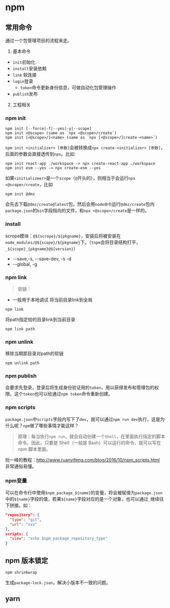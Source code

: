 # npm
## 常用命令
通过一个包管理项目的流程来走。
1. 基本命令
* `init`初始化
* `install`安装依赖
* `link` 软连接
* `login`登录
  * `token`命令更新身份信息，可做自动化包管理操作
* `publish`发布

2. 工程相关

### npm init
```shell
npm init [--force|-f|--yes|-y|--scope]
npm init <@scope> (same as `npx <@scope>/create`)
npm init [<@scope>/]<name> (same as `npx [<@scope>/]create-<name>`)
```

`npm init <initializer> [参数]`会被转换成`npx create-<initializer> [参数]`，后面的参数会直接透传到`npx`。比如:

```shell
npm init react-app ./workspace -> npx create-react-app ./workspace
npm init esm --yes -> npx create-esm --yes
```

如果`<initializeer>`是一个`scope`（`@`开头的），则相当于会运行`npx <@scope>/create`，比如

```shell
npm init @dmz
```
会先去下载`@dmz/create@latest`包，然后会用`node命令`运行`@dmz/create`包内`package.json`的`bin`字段指向的文件，和`npx <@scope>/create`是一样的。

### install
scrope模块：`@${scrope}/${pkgname}`，安装后将被安装在`node_modules/@${scope}/${pkgname}`下。（`tnpm`会将目录结构打平，`_${scope}_{pkgname}@${version}`）

* --save,-s, --save-dev, -s -d
* --global, -g

### npm link
> 软链：
* 一般用于本地调试
将当前目录link到全局
```shell
npm link
```
将path指定给的目录link到当前目录
```shell
npm link path
```

### npm unlink
移除当期那目录对path的软链
```shell
npm unlink path
```

### npm publish
会要求先登录，登录后将生成身份验证用的`token`，用以获得发布和管理包的权限。这个`token`也可以给通过`npm token`命令重新创建。

### npm scripts
`package.json`中`scripts`字段内写下了`dev`，就可以通过`npm run dev`执行，这是为什么呢？`npm`做了哪些事情才能这样？
>原理：每当执行`npm run`，就会自动创建一个`Shell`，在里面执行指定的脚本命令。因此，只要是 Shell（一般是 Bash）可以运行的命令，就可以写在 npm 脚本里面。

阮一峰的教程：http://www.ruanyifeng.com/blog/2016/10/npm_scripts.html
非常通俗易懂。

### npm变量
可以在命令行中使用`$npm_package_${name}`的变量，将会被赋值为`package.json`中的`${name}`字段的值，若果`${name}`字段对应的是一个对象，也可以通过`_`继续往下拼接。如：
```json
"repository": {
  "type": "git",
  "url": "xxx"
},
scripts: {
  "view": "echo $npm_package_repository_type"
}
```

## npm 版本锁定
```shell
npm shrinkwrap
```

生成`package-lock.json`，解决小版本不一致的问题。

## yarn

